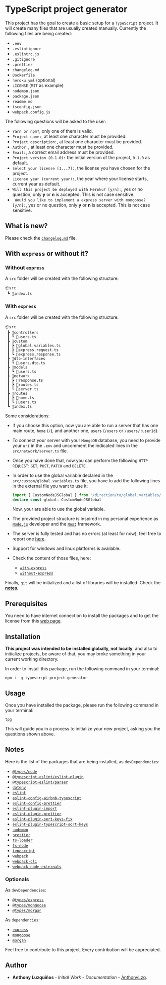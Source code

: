 # TypeScript project generator

This project has the goal to create a basic setup for a `TypeScript` project. It will create many files that are usually created manually. Currently the following files are being created:

- `.env`
- `.eslintignore`
- `.eslintrc.js`
- `.gitignore`
- `.prettier`
- `changelog.md`
- `Dockerfile`
- `heroku.yml` (optional)
- `LICENSE` (`MIT` as example)
- `nodemon.json`
- `package.json`
- `readme.md`
- `tsconfig.json`
- `webpack.config.js`

The following questions will be asked to the user:
  - `Yarn or npm?`, only one of them is valid.
  - `Project name:`, at least one character must be provided.
  - `Project description:`, at least one character must be provided.
  - `Author:`, at least one character must be provided.
  - `Email:`, a correct email address must be provided.
  - `Project version (0.1.0):` the initial version of the project, `0.1.0` as default.
  - `Select your license [1...7]:`, the license you have chosen for the project.
  - `License year (current year):`, the year where your license starts, current year as default.
  - `Will this project be deployed with Heroku? [y/n]:`, yes or no question, only **y** or **n** is accepted. This is not case sensitive.
  - ` Would you like to implement a express server with mongoose? [y/n]:`, yes or no question, only **y** or **n** is accepted. This is not case sensitive.

## What is new?

Please check the [`changelog.md`](https://github.com/AnthonyLzq/typescript-project-generator/blob/master/changelog.md) file.

## With `express` or without it?

### Without `express`

A `src` folder will be created with the following structure:
```
📦src
 ┗ 📜index.ts
```

### With `express`

A `src` folder will be created with the following structure:
```
📦src
 ┣ 📂controllers
 ┃ ┗ 📜users.ts
 ┣ 📂custom
 ┃ ┣ 📜global.variables.ts
 ┃ ┣ 📜express.request.ts
 ┃ ┗ 📜express.response.ts
 ┣ 📂dto-interfaces
 ┃ ┗ 📜users.dto.ts
 ┣ 📂models
 ┃ ┗ 📜users.ts
 ┣ 📂network
 ┃ ┣ 📜response.ts
 ┃ ┣ 📜routes.ts
 ┃ ┗ 📜server.ts
 ┣ 📂routes
 ┃ ┣ 📜home.ts
 ┃ ┗ 📜users.ts
 ┗ 📜index.ts
```

Some considerations:

- If you choose this option, now you are able to run a server that has one main route, `home` (`/`), and another one, `users` (`/users` or `/users/:userId`).
- To connect your server with your `MongoDB` database, you need to provide your `uri` in the `.env` and uncomment the indicated lines in the `src/network/server.ts` file.
- Once you have done that, now you can perform the following `HTTP REQUEST`: `GET`, `POST`, `PATCH` and `DELETE`.
- In order to use the global variable declared in the `src/custom/global.variables.ts` file, you have to add the following lines in the external file you want to use it:
    ```typescript
    import { CustomNodeJSGlobal } from '/direction/to/global.variables/file'
    declare const global: CustomNodeJSGlobal
    ```
    Now, your are able to use the global variable.
- The provided project structure is inspired in my personal experience as [`Node.js`](https://nodejs.org/en/) developer and the [`Nest`](https://nestjs.com/) framework.
- The server is fully tested and has no errors (at least for now), feel free to report one [here](https://github.com/AnthonyLzq/typescript-project-generator/issues).
- Support for windows and linux platforms is available.
- Check the content of those files, here:

  - [`with-express`](https://github.com/AnthonyLzq/typescript-project-generator/tree/master/lib/templates/with-express)
  - [`without-express`](https://github.com/AnthonyLzq/typescript-project-generator/tree/master/lib/templates/without-express)

Finally, `git` will be initialized and a list of libraries will be installed. Check the [**notes**](#notes).

## Prerequisites

You need to have internet connection to install the packages and to get the license from this [web page](https://choosealicense.com/licenses/).

## Installation

**This project was intended to be installed globally, not locally**, and also to initialize projects, be aware of that, you may broke something in your current working directory.

In order to install this package, run the following command in your terminal:

```console
npm i -g typescript-project-generator
```

## Usage

Once you have installed the package, please run the following command in your terminal:

```console
tpg
```

This will guide you in a process to initialize your new project, asking you the questions shown above.

## <a name="notes"></a>Notes

Here is the list of the packages that are being installed, as `devDependencies`:

- [`@types/node`](https://www.npmjs.com/package/@types/node)
- [`@typescript-eslint/eslint-plugin`](https://www.npmjs.com/package/@typescript-eslint/eslint-plugin)
- [`@typescript-eslint/parser`](https://www.npmjs.com/package/@typescript-eslint/parser)
- [`dotenv`](https://www.npmjs.com/package/dotenv)
- [`eslint`](https://www.npmjs.com/package/eslint)
- [`eslint-config-airbnb-typescript`](https://www.npmjs.com/package/eslint-config-airbnb-typescript)
- [`eslint-config-prettier`](https://www.npmjs.com/package/eslint-config-prettier)
- [`eslint-plugin-import`](https://www.npmjs.com/package/eslint-plugin-import)
- [`eslint-plugin-prettier`](https://www.npmjs.com/package/eslint-plugin-prettier)
- [`eslint-plugin-sort-keys-fix`](https://www.npmjs.com/package/eslint-plugin-sort-keys-fix)
- [`eslint-plugin-typescript-sort-keys`](https://www.npmjs.com/package/eslint-plugin-typescript-sort-keys)
- [`nodemon`](https://www.npmjs.com/package/nodemon)
- [`prettier`](https://www.npmjs.com/package/prettier)
- [`ts-loader`](https://www.npmjs.com/package/ts-loader)
- [`ts-node`](https://www.npmjs.com/package/ts-node)
- [`typescript`](https://www.npmjs.com/package/typescript)
- [`webpack`](https://www.npmjs.com/package/webpack)
- [`webpack-cli`](https://www.npmjs.com/package/webpack-cli)
- [`webpack-node-externals`](https://www.npmjs.com/package/webpack-node-externals)

### Optionals

As `devDependencies`:

- [`@types/express`](https://github.com/AnthonyLzq/typescript-project-generator/issues)
- [`@types/mongoose`](https://www.npmjs.com/package/@types/mongoose)
- [`@types/morgan`](https://www.npmjs.com/package/@types/morgan)

As `dependencies`:
- [`express`](https://expressjs.com/)
- [`mongoose`](https://mongoosejs.com/)
- [`morgan`](https://www.npmjs.com/package/morgan)

Feel free to contribute to this project. Every contribution will be appreciated.

## Author
-   **Anthony Luzquiños** - _Initial Work_ - _Documentation_ - [AnthonyLzq](https://github.com/AnthonyLzq).
